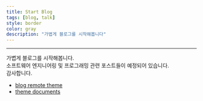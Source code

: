 ```yaml
---
title: Start Blog
tags: [blog, talk]
style: border
color: gray
description: "가볍게 블로그를 시작해봅니다"
---
```


---
가볍게 블로그를 시작해봅니다. <br>
소프트웨어 엔지니어링 및 프로그래밍 관련 포스트들이 예정되어 있습니다. <br>
감사합니다. <br>

* [blog remote theme](https://github.com/YoussefRaafatNasry/portfolYOU)
* [theme documents](https://youssefraafatnasry.github.io/portfolYOU/docs)

